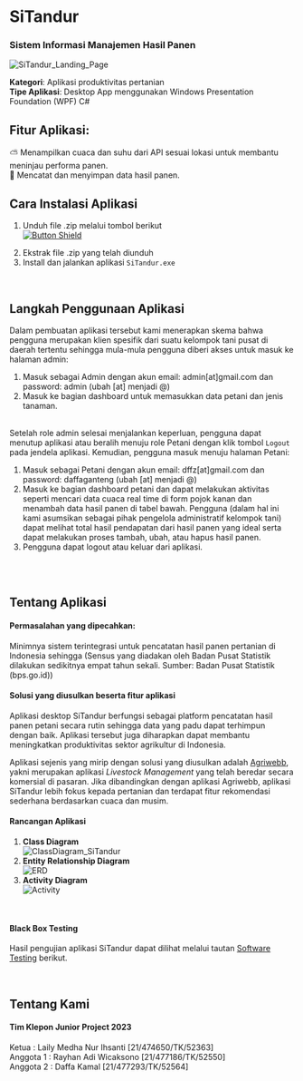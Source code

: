 # SiTandur

### Sistem Informasi Manajemen Hasil Panen

![SiTandur_Landing_Page](https://github.com/RayhanAdii/SiTandur/assets/91187378/75379239-f0ec-41a7-8a46-a43024f97fad)

**Kategori**: Aplikasi produktivitas pertanian
<br> **Tipe Aplikasi**: Desktop App menggunakan Windows Presentation Foundation (WPF) C#

## Fitur Aplikasi:
⛅ Menampilkan cuaca dan suhu dari API sesuai lokasi untuk membantu meninjau performa panen.
<br> 📝 Mencatat dan menyimpan data hasil panen.

## Cara Instalasi Aplikasi
1. Unduh file .zip melalui tombol berikut
<br> [![Button Shield]](https://drive.google.com/uc?id=12vqM45QzwbgpohgJCHGZibC3hysLPGRc)

[Button Shield]: https://img.shields.io/badge/Unduh_Aplikasi-37a779?style=for-the-badge

2. Ekstrak file .zip yang telah diunduh
3. Install dan jalankan aplikasi `SiTandur.exe`
<br>

## Langkah Penggunaan Aplikasi
Dalam pembuatan aplikasi tersebut kami menerapkan skema bahwa pengguna merupakan klien spesifik dari suatu kelompok tani pusat di daerah tertentu sehingga mula-mula pengguna diberi akses untuk masuk ke halaman admin:
1. Masuk sebagai Admin dengan akun email: admin[at]gmail.com dan password: admin    (ubah [at] menjadi @)
2. Masuk ke bagian dashboard untuk memasukkan data petani dan jenis tanaman.
<br><br>

Setelah role admin selesai menjalankan keperluan, pengguna dapat menutup aplikasi atau beralih menuju role Petani dengan klik tombol `Logout` pada jendela aplikasi. Kemudian, pengguna masuk menuju halaman Petani:
1. Masuk sebagai Petani dengan akun email: dffz[at]gmail.com dan password: daffaganteng    (ubah [at] menjadi @)
2. Masuk ke bagian dashboard petani dan dapat melakukan aktivitas seperti mencari data cuaca real time di form pojok kanan dan menambah data hasil panen di tabel bawah. Pengguna (dalam hal ini kami asumsikan sebagai pihak pengelola administratif kelompok tani) dapat melihat total hasil pendapatan dari hasil panen yang ideal serta dapat melakukan proses tambah, ubah, atau hapus hasil panen.
3. Pengguna dapat logout atau keluar dari aplikasi.
<br>  

<br>

## Tentang Aplikasi

#### Permasalahan yang dipecahkan:
Minimnya sistem terintegrasi untuk pencatatan hasil panen pertanian di Indonesia sehingga (Sensus yang diadakan oleh Badan Pusat Statistik dilakukan sedikitnya empat tahun sekali. Sumber: Badan Pusat Statistik (bps.go.id))

#### Solusi yang diusulkan beserta fitur aplikasi 
Aplikasi desktop SiTandur berfungsi sebagai platform pencatatan hasil panen petani secara rutin sehingga data yang padu dapat terhimpun dengan baik. Aplikasi tersebut juga diharapkan dapat membantu meningkatkan produktivitas sektor agrikultur di Indonesia. 

Aplikasi sejenis yang mirip dengan solusi yang diusulkan adalah [Agriwebb](https://www.agriwebb.com/), yakni merupakan aplikasi _Livestock Management_ yang telah beredar secara komersial di pasaran. Jika dibandingkan dengan aplikasi Agriwebb, aplikasi SiTandur lebih fokus kepada pertanian dan terdapat fitur rekomendasi sederhana berdasarkan cuaca dan musim.

#### Rancangan Aplikasi
1. **Class Diagram**
   <br>![ClassDiagram_SiTandur](https://github.com/RayhanAdii/SiTandur/assets/93387102/65e27bb3-c4a9-4912-b7a3-3ffe87b8d0e1)
   <br>
3. **Entity Relationship Diagram**
   <br>![ERD](https://github.com/RayhanAdii/SiTandur/assets/91187378/2242cb3c-d537-460e-9a75-f80596f92f68)
   <br>
5. **Activity Diagram**
   <br>![Activity](https://github.com/RayhanAdii/SiTandur/assets/91187378/881d73ca-e7bb-4b00-a25b-1730eab89995)

<br>

#### Black Box Testing
Hasil pengujian aplikasi SiTandur dapat dilihat melalui tautan [Software Testing](https://ugm365-my.sharepoint.com/:w:/g/personal/rayhan_adi_wicaksono_365_ugm_ac_id/EUGTX2c8olJOkANipI2vVh8B635ifBuybdcap1dYH18m-Q) berikut.

<br>

## Tentang Kami
#### Tim Klepon Junior Project 2023
Ketua   : Laily Medha Nur Ihsanti [21/474650/TK/52363]
<br>Anggota 1   : Rayhan Adi Wicaksono [21/477186/TK/52550]
<br>Anggota 2   : Daffa Kamal [21/477293/TK/52564]
